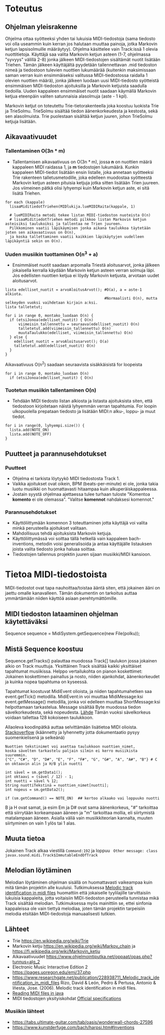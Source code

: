 # Toteutus

## Ohjelman yleisrakenne
Ohjelma ottaa syötteeksi yhden tai lukuisia MIDI-tiedostoja (sama tiedosto voi olla useammin kuin kerran jos halutaan muuttaa painoja, jotka Markovin ketjun lapsisolmuille määräytyy). Ohjelma käsittelee vain Track:issä 1 olevia nuottitietoja. Käyttäjä saa valita Markovin ketjun asteen (1-7, ohjelmassa "syvyys" välillä 2-8) jonka jälkeen MIDI-tiedostojen sisältämät nuotit lisätään Triehen. Tämän jälkeen käyttäjältä pyydetään tallennettavan .mid tiedoston nimeä ja tiedostoon tulevien nuottien lukumäärää (kuitenkin maksimissaan saman verran kuin ensimmäiseksi valitussa MIDI-tiedostossa raidalla 1 olevien nuottien määrä), jonka jälkeen luodaan uusi MIDI-tiedosto syötteistä ensimmäisen MIDI-tiedoston ajoituksilla ja Markovin ketjuista saadulla tiedoilla. Uuden kappaleen ensimmäiset nuotit saadaan käymällä Markovin ketjua eteenpäin valiten satunnaisia alasolmuja (aste - 1 kpl).

Markovin ketjut on toteutettu Trie-tietorakenteella joka koostuu luokista Trie ja TrieSolmu. TrieSolmu sisältää tiedon äänenkorkeudesta ja kestosta, sekä sen alasolmuista. Trie puolestaan sisältää ketjun juuren, johon TrieSolmu ketjuja lisätään.

## Aikavaativuudet
### Tallentaminen O(3n * m)
- Tallentamisen aikavaativuus on O(3n * m), jossa **n** on nuottien määrä kappaleen MIDI raidassa 1, ja **m** tiedostojen lukumäärä. Kunkin kappaleen MIDI-tiedot lisätään ensin listalle, joka annetaan syötteeksi Trie rakenteen talletusmetodille, joka edelleen muodostaa syötteestä Markovin ketjun asteen pituisia ketjuja jotka sitten lisätään Trien juureen. Jos viimeinen pätkä olisi lyhyempi kuin Markovin ketjun aste, ei sitä lisätä Triehen.
```
for each (kappale)
  lisaaMiditiedotTriehen(MIDlukija.lueMIDIRaita(kappale, 1)
  
  # lueMIDIRaita metodi tekee listan MIDI-tiedoston nuoteista O(n)
  # lisaaMiditiedotTriehen metodi pilkkoo listan Markovin ketjun asteisiksi taulukoiksi ja tallentaa ne Trien juureen.
  Pilkkominen vaatii läpikäymisen jonka aikana taulukkoa täytetään joten sen aikavaativuus on O(n),
  ja koska tallettaminen vaatii kaikkien läpikäytyjen uudelleen läpikäyntiä sekin on O(n).
```
### Uuden musiikin tuottaminen O(n<sup>3</sup> + a)
- Ensimmäiset nuotit saadaan arpomalla Triestä aloitusarvot, jonka jälkeen jokaisella kerralla käydään Markovin ketjun asteen verran solmuja läpi. Jos edellisten nuottien ketjua ei löydy Markovin ketjusta, arvotaan uudet aloitusarvot.
```
lista edelliset_nuotit = arvoAloitusArvot(); #O(a), a = aste-1 alkiota. 
                                             #Normaalisti O(n), mutta selkeyden vuoksi vaihdetaan kirjain a:ksi.
lista talletetut;

for i in range 0, montako_luodaan O(n) {
  if (etsiJonoa(edelliset_nuotit) { O(n)
      viimeisin_tallennettu = seuraava(edelliset_nuotit) O(n)
      talletetut.add(viimeisin_tallennettu) O(n)
      muutaTaulukko(edelliset, viimeisin_tallennettu) O(n)
  } else {
    edelliset_nuotit = arvoAloitusarvot(); O(a)
    talletetut.add(edelliset_nuotit) O(n)
  }
}
```

Aikavaativuus O(n<sup>2</sup>) saadaan seuraavista sisäkkäisistä for loopeista
```
for i in range 0, montako_luodaan O(n) 
  if (etsiJonoa(edelliset_nuotit) { O(n)
```

### Tuotetun musiikin tallentaminen O(n)
- Tehdään MIDI tiedosto listan alkiosta ja listasta ajoituksista siten, että tiedostoon kirjoitetaan näistä lyhyemmän verran tapahtumia. For loopin ulkopuolella prepataan tiedosto ja lisätään MIDI:n alku-, loppu- ja muut tiedot. 
```
for i in range(0, lyhyempi.size()) {
  lista.add(NOTE_ON)
  lista.add(NOTE_OFF)
}
```

## Puutteet ja parannusehdotukset
### Puutteet
- Ohjelma ei tarkista löytyykö MIDI tiedostosta Track 1.
- Vaikka ajoitukset ovat oikein, BPM (beats-per-minute) ei ole, jonka takia luotu musiikki on huomattavasti hitaampaa kuin alkuperäiskappaleessa.
- Jostain syystä ohjelmaa ajettaessa tulee turhaan tuloste "Komentoa **komento** ei ole olemassa". 
"Valitse **komennot** nahdaksesi komennot."

### Parannusehdotukset
- Käyttöliittymään komennon 3 toteuttaminen jotta käyttäjä voi valita minkä perusteella ajoitukset valitaan.
- Mahdollisuus tehdä ajoituksista Markovin ketjuja.
- Käyttöliittymässä voi soittaa tällä hetkellä vain kappaleen bach-inventions, metodin voisi generalisoida ja antaa käyttäjälle listauksen joista valita tiedosto jonka haluaa soittaa.
- Tiedostojen tallennus projektin juuren sijaan musiikki/MIDI kansioon.

# Tietoa MIDI-tiedostoista

MIDI-tiedostot ovat tapa nauhoittaa/toistaa ääntä siten, että jokainen ääni on jaettu omalle kanavalleen. Tämän dokumentin on tarkoitus auttaa ymmärtämään niiden käyttöä asiaan perehtymättömille.

## MIDI tiedoston lataaminen ohjelman käytettäväksi
Sequence sequence = MidiSystem.getSequence(new File(polku));

## Mistä Sequence koostuu
Sequence.getTracks() palauttaa muodossa Track[] taulukon jossa jokainen alkio on Track muuttuja. Yksittäinen Track sisältää kaikki yksittäiset tapahtumat musiikissa. Helppo vertailukohta on pianon koskettimet: Jokainen koskettimen painallus ja nosto, niiden ajankohdat, äänenkorkeudet ja kuinka nopea tapahtuma on kyseessä. 

Tapahtumat koostuvat MidiEvent olioista, ja niiden tapahtumahetken saa event.getTick() metodilla. MidiEvent:in voi muuttaa MidiMessage:ksi event.getMessage() metodilla, jonka voi edelleen muuttaa ShortMessage:ksi helpottamaan tarkastelua. Message sisältää Byte muodossa tiedon sävelkorkeudesta, sekä nopeudesta. [Lähde](https://pages.uoregon.edu/emi/37.php) Tämän vuoksi sävelkorkeus voidaan tallettaa 128 kokoiseen taulukkoon.

Allaoleva koodinpätkä auttaa selvittämään lisätietoa MIDI olioista. [Stackoverflow](https://stackoverflow.com/questions/3850688/reading-midi-files-in-java) (käännetty ja lyhennetty jotta dokumentaatio pysyy suomenkielisenä ja selkeänä)


```
Nuottien tekstinimet voi asettaa taulukkoon nuottien_nimet,
koska sävelten tarkastelu paljain silmin ei kerro musiikista suuremmin.
{"C", "C#", "D", "D#", "E", "F", "F#", "G", "G#", "A", "A#", "B"} # C on oktaavin alin ja H/B ylin nuotti

int sävel = sm.getData1();
int oktaavi = (sävel / 12) - 1;
int nuotti = sävel % 12;
String nuottiTekstinä = nuottien_nimet[nuotti];
int nopeus = sm.getData2();

if (sm.getCommand() == NOTE_ON)  ## kertoo alkaako vai loppuuko nuotti
```
B ja H ovat samat, ja esim Em ja D#
ovat sama äänenkorkeus, "#" tarkoittaa että siirrytään korkeampaan ääneen ja "m" tarkoittaa mollia,
eli siirtymistä matalampaan ääneen. Asialla väliä vain musiikkiteorian kannalta, muuten siirtyminen on vain 1 ylös tai 1 alas.

## Muuta tietoa
Jokainen Track alkaa viestillä ```Command:192``` ja loppuu ``` Other message: class javax.sound.midi.Track$ImmutableEndOfTrack```

## Melodian löytäminen
Melodian löytäminen ohjelman sisällä on huomattavasti vaikeampaa kuin mitä tämän projektin alle kuuluisi. Tutkimuksessa [Melodic track identification in midi files](https://www.researchgate.net/publication/228938711_Melodic_track_identification_in_midi_files) huomattiin että jokaiselle tyylilajille tarvittaisiin lukuisia kappaleita, jotta voitaisiin MIDI-tiedoston perusteella tunnistaa mikä Track sisältää melodian. Tutkimuksessa myös mainittiin se, ettei sinfonia kappaleissa ole vain tiettyä melodiaa, joten tämän projektin tarpeisiin melodia etsitään MIDI-tiedostoja manuaalisesti tutkien.

## Lähteet
- Trie https://en.wikipedia.org/wiki/Trie
- Markovin ketju https://en.wikipedia.org/wiki/Markov_chain ja https://fi.wikipedia.org/wiki/Markovin_ketju
- Aikavaativuudet https://www.ohjelmointiputka.net/oppaat/opas.php?tunnus=alg_2
- Electronic Music Interactive Edition 2
https://pages.uoregon.edu/emi/37.php
- https://www.researchgate.net/publication/228938711_Melodic_track_identification_in_midi_files
Rizo, David & León, Pedro & Pertusa, Antonio & Iñesta, Jose. (2006). Melodic track identification in midi files.
- [Reading MIDI files in java](https://stackoverflow.com/questions/3850688/reading-midi-files-in-java)
- MIDI tiedostojen yksityiskohdat [Official specifications](https://www.midi.org/specifications/category/gm-specifications)
### Musiikin lähteet
- https://tabs.ultimate-guitar.com/tab/oasis/wonderwall-chords-27596
- https://www.kunstderfuge.com/bach/harpsi.htm#Inventions
